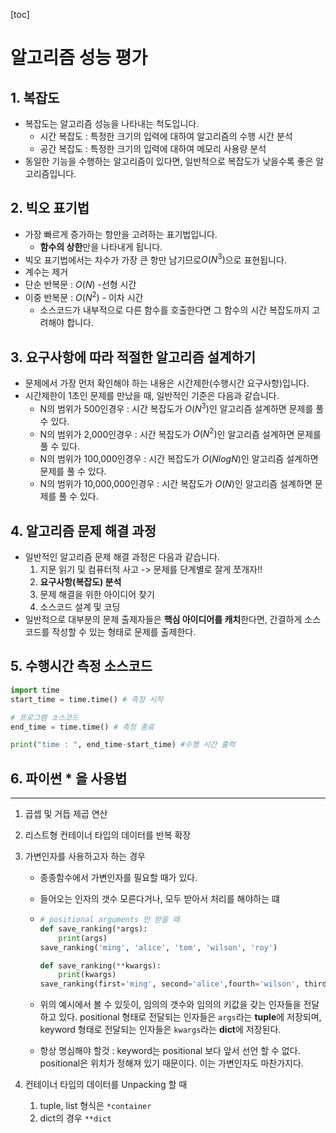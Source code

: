[toc]

# 알고리즘 성능 평가

## 1. 복잡도

- 복잡도는 알고리즘 성능을 나타내는 척도입니다.
  - 시간 복잡도 : 특정한 크기의 입력에 대하여 알고리즘의 수행 시간 분석
  - 공간 복잡도 : 특정한 크기의 입력에 대하여 메모리 사용량 분석
- 동일한 기능을 수행하는 알고리즘이 있다면, 일반적으로 복잡도가 낮을수록 좋은 알고리즘입니다.

## 2. 빅오 표기법

- 가장 빠르게 증가하는 항만을 고려하는 표기법입니다.
  - **함수의 상한**만을 나타내게 됩니다.
- 빅오 표기법에서는 차수가 가장 큰 항만 남기므로$O(N^3)$으로 표현됩니다.
- 계수는 제거
- 단순 반복문 : $O(N)$ -선형 시간
- 이중 반복문 : $O(N^2)$ - 이차 시간
  - 소스코드가 내부적으로 다른 함수를 호출한다면 그 함수의 시간 복잡도까지 고려해야 합니다.

## 3. 요구사항에 따라 적절한 알고리즘 설계하기

- 문제에서 가장 먼저 확인해야 하는 내용은 시간제한(수행시간 요구사항)입니다.
- 시간제한이 1초인 문제를 만났을 때, 일반적인 기준은 다음과 같습니다.
  - N의 범위가 500인경우 : 시간 복잡도가 $O(N^3)$인 알고리즘 설계하면 문제를 풀 수 있다.
  - N의 범위가 2,000인경우 : 시간 복잡도가 $O(N^2)$인 알고리즘 설계하면 문제를 풀 수 있다.
  - N의 범위가 100,000인경우 : 시간 복잡도가 $O(NlogN)$인 알고리즘 설계하면 문제를 풀 수 있다.
  - N의 범위가 10,000,000인경우 : 시간 복잡도가 $O(N)$인 알고리즘 설계하면 문제를 풀 수 있다.

## 4. 알고리즘 문제 해결 과정

- 일반적인 알고리즘 문제 해결 과정은 다음과 같습니다.
  1. 지문 읽기 및 컴퓨터적 사고 -> 문제를 단계별로 잘게 쪼개자!!
  2. **요구사항(복잡도) 분석**
  3. 문제 해결을 위한 아이디어 찾기
  4. 소스코드 설계 및 코딩
- 일반적으로 대부분의 문제 출제자들은 **핵심 아이디어를 캐치**한다면, 간결하게 소스코드를 작성할 수 있는 형태로 문제를 출제한다.



## 5. 수행시간 측정 소스코드

```python
import time
start_time = time.time() # 측정 시작

# 프로그램 소스코드
end_time = time.time() # 측정 종료

print("time : ", end_time-start_time) #수행 시간 출력
```



## 6. 파이썬 * 을 사용법

---

1. 곱셉 및 거듭 제곱 연산

2. 리스트형 컨테이너 타입의 데이터를 반복 확장

3. 가변인자를 사용하고자 하는 경우

   - 종종함수에서 가변인자를 필요할 때가 있다. 

   - 들어오는 인자의 갯수 모른다거나, 모두 받아서 처리를 해야하는 떄

   - ```python
     # positional arguments 만 받을 때
     def save_ranking(*args):
         print(args)
     save_ranking('ming', 'alice', 'tom', 'wilson', 'roy')
     
     def save_ranking(**kwargs):
         print(kwargs)
     save_ranking(first='ming', second='alice',fourth='wilson', third='tom', fifth='roy')
     
     ```

   - 위의 예시에서 볼 수 있듯이, 임의의 갯수와 임의의 키값을 갖는 인자들을 전달하고 있다. positional 형태로 전달되는 인자들은 `args`라는 **tuple**에 저장되며, keyword 형태로 전달되는 인자들은 `kwargs`라는 **dict**에 저장된다.

   - 항상 명심해야 할것 : keyword는 positional 보다 앞서 선언 할 수 없다. positional은 위치가 정해져 있기 때문이다. 이는 가변인자도 마찬가지다.

4. 컨테이너 타입의 데이터를 Unpacking 할 때

   1. tuple, list 형식은 `*container`
   2. dict의 경우 `**dict`

   

